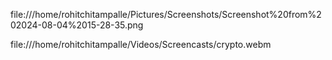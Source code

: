 file:///home/rohitchitampalle/Pictures/Screenshots/Screenshot%20from%202024-08-04%2015-28-35.png


file:///home/rohitchitampalle/Videos/Screencasts/crypto.webm
